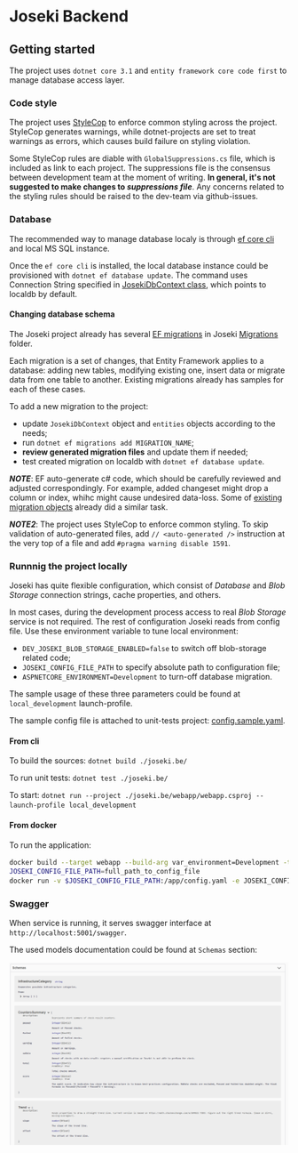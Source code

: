 # Joseki Backend

## Getting started

The project uses `dotnet core 3.1` and `entity framework core code first` to manage database access layer.

### Code style

The project uses [StyleCop](https://github.com/StyleCop/StyleCop) to enforce common styling across the project. StyleCop generates warnings, while dotnet-projects are set to treat warnings as errors, which causes build failure on styling violation.

Some StyleCop rules are diable with `GlobalSuppressions.cs` file, which is included as link to each project. The suppressions file is the consensus between development team at the moment of writing. **In general, it's not suggested to make changes to _suppressions file_**. Any concerns related to the styling rules should be raised to the dev-team via github-issues.

### Database

The recommended way to manage database localy is through [ef core cli](https://docs.microsoft.com/en-us/ef/core/miscellaneous/cli/dotnet) and local MS SQL instance.

Once the `ef core cli` is installed, the local database instance could be provisioned with `dotnet ef database update`. The command uses Connection String specified in [JosekiDbContext class](https://github.com/deepnetworkgmbh/joseki/blob/bf302630b1bf86013de0128ca157911c0264e3f8/src/backend/joseki.be/joseki.db/JosekiDbContext.cs#L300-L316), which points to localdb by default.

#### Changing database schema

The Joseki project already has several [EF migrations](https://docs.microsoft.com/en-us/ef/core/managing-schemas/migrations/?tabs=dotnet-core-cli) in Joseki [Migrations](https://github.com/deepnetworkgmbh/joseki/tree/master/src/backend/joseki.be/joseki.db/Migrations) folder.

Each migration is a set of changes, that Entity Framework applies to a database: adding new tables, modifying existing one, insert data or migrate data from one table to another. Existing migrations already has samples for each of these cases.

To add a new migration to the project:

- update `JosekiDbContext` object and `entities` objects according to the needs;
- run `dotnet ef migrations add MIGRATION_NAME`;
- **review generated migration files** and update them if needed;
- test created migration on localdb with `dotnet ef database update`.

***NOTE***: EF auto-generate c# code, which should be carefully reviewed and adjusted correspondingly. For example, added changeset might drop a column or index, whihc might cause undesired data-loss. Some of [existing migration objects](https://github.com/deepnetworkgmbh/joseki/blob/master/src/backend/joseki.be/joseki.db/Migrations/20200316115230_InfrastructureComponentTable.cs#L56-L64) already did a similar task.

***NOTE2***: The project uses StyleCop to enforce common styling. To skip validation of auto-generated files, add  `// <auto-generated />` instruction at the very top of a file and add `#pragma warning disable 1591`.

### Runnnig the project locally

Joseki has quite flexible configuration, which consist of *Database* and *Blob Storage* connection strings, cache properties, and others.

In most cases, during the development process access to real *Blob Storage* service is not required. The rest of configuration Joseki reads from config file. Use these environment variable to tune local environment:

- `DEV_JOSEKI_BLOB_STORAGE_ENABLED=false` to switch off blob-storage related code;
- `JOSEKI_CONFIG_FILE_PATH` to specify absolute path to configuration file;
- `ASPNETCORE_ENVIRONMENT=Development` to turn-off database migration.

The sample usage of these three parameters could be found at `local_development` launch-profile.

The sample config file is attached to unit-tests project: [config.sample.yaml](https://github.com/deepnetworkgmbh/joseki/blob/master/src/backend/joseki.be/tests/config.sample.yaml).

#### From cli

To build the sources: `dotnet build ./joseki.be/`

To run unit tests: `dotnet test ./joseki.be/`

To start: `dotnet run --project ./joseki.be/webapp/webapp.csproj --launch-profile local_development`

#### From docker

To run the application:

```bash
docker build --target webapp --build-arg var_environment=Development -t joseki-be:latest .
JOSEKI_CONFIG_FILE_PATH=full_path_to_config_file
docker run -v $JOSEKI_CONFIG_FILE_PATH:/app/config.yaml -e JOSEKI_CONFIG_FILE_PATH=/app/config.yaml -e DEV_JOSEKI_BLOB_STORAGE_ENABLED=false -p 5001:8080 --rm -it joseki-be:latest
```

### Swagger

When service is running, it serves swagger interface at `http://localhost:5001/swagger`.

The used models documentation could be found at `Schemas` section:

![Swagger schema documentation](/docs_files/backend/swagger-docs.png)
